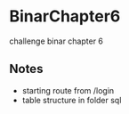 # BinarChapter6
challenge binar chapter 6

## Notes
- starting route from /login
- table structure in folder sql
